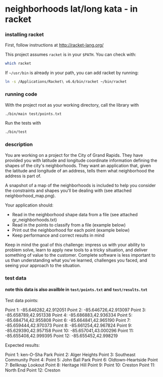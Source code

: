 # neighborhoods lat/long kata - in racket

### installing racket

First, follow instructions at http://racket-lang.org/

This project assumes `racket` is in your `$PATH`. You can check with:

```sh
which racket
```

If `~/usr/bin` is already in your path, you can add racket by running:

```sh
ln -s /Applications/Racket\ v6.6/bin/racket ~/bin/racket
```

### running code

With the project root as your working directory, call the library with

```sh
./bin/main test/points.txt
```

Run the tests with

```sh
./bin/test
```

### description

You are working on a project for the City of Grand Rapids. They have provided you with latitude and longitude coordinate information defining the shapes of the city's neighborhoods. They want an application that, given the latitude and longitude of an address, tells them what neighborhood the address is part of.

A snapshot of a map of the neighborhoods is included to help you consider the constraints and shapes you'll be dealing with (see attached neighborhood_map.png).

Your application should:

* Read in the neighborhood shape data from a file (see attached gr_neighborhoods.txt)
* Read in the points to classify from a file (example below)
* Print out the neighborhood for each point (example below)
* Keep performance and correct results in mind

Keep in mind the goal of this challenge: impress us with your ability to problem solve, learn to apply new tools to a tricky situation, and deliver something of value to the customer. Complete software is less important to us than understanding what you've learned, challenges you faced, and seeing your approach to the situation.

### test data

#### note this data is also availble in `test/points.txt` and `test/results.txt`

Test data points:

Point 1: -85.646282,42.912051
Point 2: -85.646726,42.913097
Point 3: -85.658789,42.951338
Point 4: -85.686883,42.936334
Point 5: -85.684714,42.955808
Point 6: -85.664841,42.965190
Point 7: -85.659444,42.970373
Point 8: -85.661254,42.967824
Point 9: -85.629390,42.957158
Point 10: -85.657041,43.000296
Point 11: -85.655408,42.999395
Point 12: -85.655452,42.998219

Expected results:

Point 1: ken-O-Sha Park
Point 2: Alger Heights
Point 3: Southeast Community
Point 4: <none>
Point 5: John Ball Park
Point 6: Oldtown-Heartside
Point 7: Bellknap Lookout
Point 8: Heritage Hill
Point 9: <none>
Point 10: Creston
Point 11: North End
Point 12: Creston
